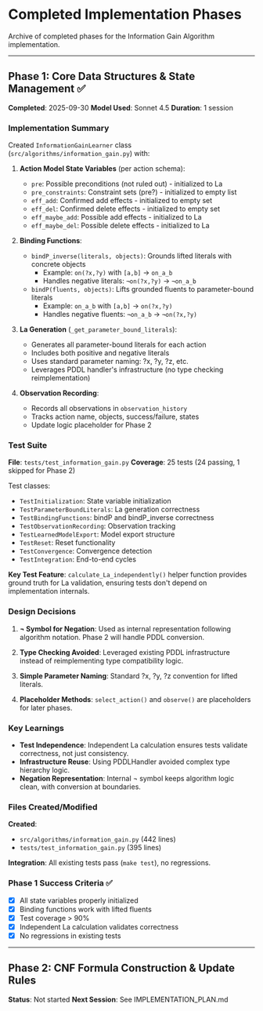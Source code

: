 # Completed Implementation Phases

Archive of completed phases for the Information Gain Algorithm implementation.

---

## Phase 1: Core Data Structures & State Management ✅

**Completed**: 2025-09-30
**Model Used**: Sonnet 4.5
**Duration**: 1 session

### Implementation Summary

Created `InformationGainLearner` class (`src/algorithms/information_gain.py`) with:

1. **Action Model State Variables** (per action schema):
   - `pre`: Possible preconditions (not ruled out) - initialized to La
   - `pre_constraints`: Constraint sets (pre?) - initialized to empty list
   - `eff_add`: Confirmed add effects - initialized to empty set
   - `eff_del`: Confirmed delete effects - initialized to empty set
   - `eff_maybe_add`: Possible add effects - initialized to La
   - `eff_maybe_del`: Possible delete effects - initialized to La

2. **Binding Functions**:
   - `bindP_inverse(literals, objects)`: Grounds lifted literals with concrete objects
     - Example: `on(?x,?y)` with `[a,b]` → `on_a_b`
     - Handles negative literals: `¬on(?x,?y)` → `¬on_a_b`
   - `bindP(fluents, objects)`: Lifts grounded fluents to parameter-bound literals
     - Example: `on_a_b` with `[a,b]` → `on(?x,?y)`
     - Handles negative fluents: `¬on_a_b` → `¬on(?x,?y)`

3. **La Generation** (`_get_parameter_bound_literals`):
   - Generates all parameter-bound literals for each action
   - Includes both positive and negative literals
   - Uses standard parameter naming: ?x, ?y, ?z, etc.
   - Leverages PDDL handler's infrastructure (no type checking reimplementation)

4. **Observation Recording**:
   - Records all observations in `observation_history`
   - Tracks action name, objects, success/failure, states
   - Update logic placeholder for Phase 2

### Test Suite

**File**: `tests/test_information_gain.py`
**Coverage**: 25 tests (24 passing, 1 skipped for Phase 2)

Test classes:
- `TestInitialization`: State variable initialization
- `TestParameterBoundLiterals`: La generation correctness
- `TestBindingFunctions`: bindP and bindP_inverse correctness
- `TestObservationRecording`: Observation tracking
- `TestLearnedModelExport`: Model export structure
- `TestReset`: Reset functionality
- `TestConvergence`: Convergence detection
- `TestIntegration`: End-to-end cycles

**Key Test Feature**: `calculate_La_independently()` helper function provides ground truth for La validation, ensuring tests don't depend on implementation internals.

### Design Decisions

1. **¬ Symbol for Negation**: Used as internal representation following algorithm notation. Phase 2 will handle PDDL conversion.

2. **Type Checking Avoided**: Leveraged existing PDDL infrastructure instead of reimplementing type compatibility logic.

3. **Simple Parameter Naming**: Standard ?x, ?y, ?z convention for lifted literals.

4. **Placeholder Methods**: `select_action()` and `observe()` are placeholders for later phases.

### Key Learnings

- **Test Independence**: Independent La calculation ensures tests validate correctness, not just consistency.
- **Infrastructure Reuse**: Using PDDLHandler avoided complex type hierarchy logic.
- **Negation Representation**: Internal ¬ symbol keeps algorithm logic clean, with conversion at boundaries.

### Files Created/Modified

**Created**:
- `src/algorithms/information_gain.py` (442 lines)
- `tests/test_information_gain.py` (395 lines)

**Integration**: All existing tests pass (`make test`), no regressions.

### Phase 1 Success Criteria ✅

- [x] All state variables properly initialized
- [x] Binding functions work with lifted fluents
- [x] Test coverage > 90%
- [x] Independent La calculation validates correctness
- [x] No regressions in existing tests

---

## Phase 2: CNF Formula Construction & Update Rules

**Status**: Not started
**Next Session**: See IMPLEMENTATION_PLAN.md
